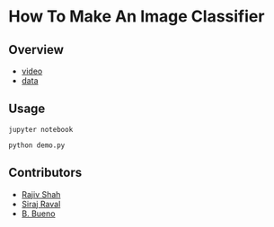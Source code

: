 # How To Make An Image Classifier

## Overview

- [video](https://youtu.be/cAICT4Al5Ow) 
- [data](https://github.com/rajshah4/image_keras)

## Usage

`jupyter notebook`

`python demo.py`

## Contributors

- [Rajiv Shah](https://github.com/rajshah4)
- [Siraj Raval](https://github.com/llSourcell)
- [B. Bueno](https://github.com/bbueno25)